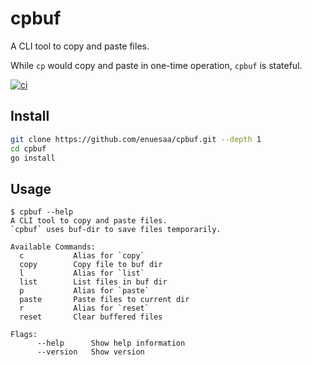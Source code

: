 # cpbuf
A CLI tool to copy and paste files. 

While `cp` would copy and paste in one-time operation, `cpbuf` is stateful.

[![ci](https://github.com/enuesaa/cpbuf/actions/workflows/ci.yaml/badge.svg)](https://github.com/enuesaa/cpbuf/actions/workflows/ci.yaml)


## Install
```bash
git clone https://github.com/enuesaa/cpbuf.git --depth 1
cd cpbuf
go install
```

## Usage
```console
$ cpbuf --help
A CLI tool to copy and paste files.
`cpbuf` uses buf-dir to save files temporarily.

Available Commands:
  c           Alias for `copy`
  copy        Copy file to buf dir
  l           Alias for `list`
  list        List files in buf dir
  p           Alias for `paste`
  paste       Paste files to current dir
  r           Alias for `reset`
  reset       Clear buffered files

Flags:
      --help      Show help information
      --version   Show version
```
